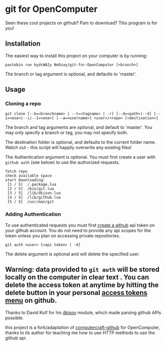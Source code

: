 git for OpenComputer
====================

Seen these cool projects on github? Pain to download? This program is for you!

Installation
------------
The easiest way to install this project on your computer is by running:

    pastebin run kydcWA2y NeOzay/git-for-OpenComputer [<branch>]

The branch or tag argument is optional, and defaults to 'master'.

Usage
-----

### Cloning a repo
    git clone [--b=<branchname> | --t=<tagname> | -r] [--d=<path>|--d] [--i=<exe>|--i|--I=<exe>] [--a=<username>] <user>/<repo> [<destination>]

The branch and tag arguments are optional, and default to 'master'.  You may only specify a branch or tag, you may not specify both.

The destination folder is optional, and defaults to the current folder name. Watch out - this script will happily overwrite any existing files!

The Authentication argument is optional. You must first create a user with `github auth` (see below) to use the authorized requests.

    fetch repo
    check available space
    start Downloading:
     [1 / 5]  /.package.lua
     [2 / 5]  /bin/git.lua
     [3 / 5]  /lib/dkjson.lua
     [4 / 5]  /lib/github.lua
     [5 / 5]  /usr/man/git


### Adding Authentication
To use authenticated requests you must first [create a github](https://help.github.com/articles/creating-an-access-token-for-command-line-use/) api token on your github account. You do not need to provide any api scopes for the token unless you plan on accessing private repositories.

    git auth <user> [<api token> | -d]

The delete argument is optional and will delete the specified user.

**Warning:** data provided to `git auth` will be stored locally on the computer in clear text . You can delete the access token at anytime by hitting the delete button in your personal [access tokens menu](https://github.com/settings/tokens) on github.
---

Thanks to David Kolf for his [dkjson](http://chiselapp.com/user/dhkolf/repository/dkjson/home) module, which made parsing github APIs possible.

this project is a fork/adaptation of [computercraft-github](https://github.com/eric-wieser/computercraft-github/tree/master) for OpenComputer, thanks to its author for teaching me how to use HTTP methods to use the github api.